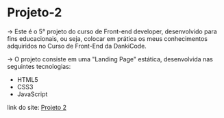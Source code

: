 # Projeto-2

<p>-> Este é o 5° projeto do curso de Front-end developer, desenvolvido para fins educacionais, ou seja, colocar em prática os meus conhecimentos adquiridos no Curso de Front-End da DankiCode.</p>

<p>-> O projeto consiste em uma "Landing Page" estática, desenvolvida nas seguintes tecnologias:</p>

- HTML5
- CSS3
- JavaScript

link do site: <a href="https://lucas-sessi.github.io/Projeto-2/">Projeto 2</a>
